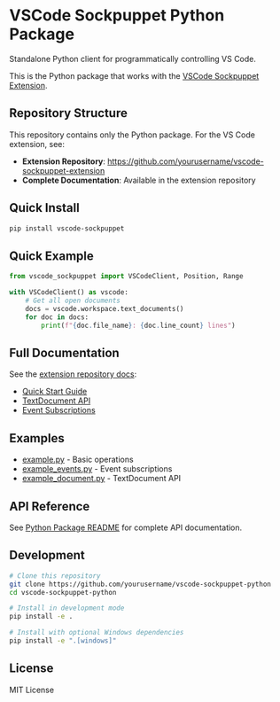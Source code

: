 # VSCode Sockpuppet Python Package

Standalone Python client for programmatically controlling VS Code.

This is the Python package that works with the [VSCode Sockpuppet Extension](https://github.com/yourusername/vscode-sockpuppet-extension).

## Repository Structure

This repository contains only the Python package. For the VS Code extension, see:
- **Extension Repository**: https://github.com/yourusername/vscode-sockpuppet-extension
- **Complete Documentation**: Available in the extension repository

## Quick Install

```bash
pip install vscode-sockpuppet
```

## Quick Example

```python
from vscode_sockpuppet import VSCodeClient, Position, Range

with VSCodeClient() as vscode:
    # Get all open documents
    docs = vscode.workspace.text_documents()
    for doc in docs:
        print(f"{doc.file_name}: {doc.line_count} lines")
```

## Full Documentation

See the [extension repository docs](https://github.com/yourusername/vscode-sockpuppet-extension/tree/main/docs):
- [Quick Start Guide](https://github.com/yourusername/vscode-sockpuppet-extension/blob/main/docs/QUICKSTART.md)
- [TextDocument API](https://github.com/yourusername/vscode-sockpuppet-extension/blob/main/docs/DOCUMENT_API.md)
- [Event Subscriptions](https://github.com/yourusername/vscode-sockpuppet-extension/blob/main/docs/EVENTS.md)

## Examples

- [example.py](example.py) - Basic operations
- [example_events.py](example_events.py) - Event subscriptions
- [example_document.py](example_document.py) - TextDocument API

## API Reference

See [Python Package README](README_DETAILED.md) for complete API documentation.

## Development

```bash
# Clone this repository
git clone https://github.com/yourusername/vscode-sockpuppet-python
cd vscode-sockpuppet-python

# Install in development mode
pip install -e .

# Install with optional Windows dependencies
pip install -e ".[windows]"
```

## License

MIT License
